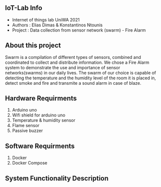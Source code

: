 ## IoT-Lab Info
- Internet of things lab UniWA 2021
- Authors : Elias Dimas & Konstantinos Ntounis
- Project : Data collection from sensor network (swarm) - Fire Alarm 

## About this project

Swarm is a compilation of different types of sensors, combined and coordinated to collect and distribute information.
We chose a Fire Alarm system to demonstrate the use and importance of sensor networks(swarms) in our daily lives.
The swarm of our choice is capable of detecting the temperature and the humidity level of the room it is placed in, detect smoke and fire and transmite a sound alarm in case of blaze.

## Hardware Requirments

1. Arduino uno
2. Wifi shield for arduino uno
3. Temperature & humidity sensor
4. Flame sensor
5. Passive buzzer 

## Software Requirments

1. Docker
2. Docker Compose

## System Functionality Description



